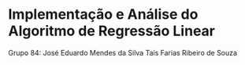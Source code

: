 # Implementação e Análise do Algoritmo de Regressão Linear 
Grupo 84:
José Eduardo Mendes da Silva 
Taís Farias Ribeiro de Souza 
